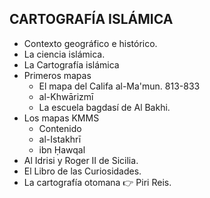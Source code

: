 						
## CARTOGRAFÍA ISLÁMICA

* Contexto geográfico e histórico.
* La ciencia islámica.
* La Cartografía islámica
* Primeros mapas
  * El mapa del Califa al-Ma'mun. 813-833
  * al-Khwārizmī
  * La escuela bagdasí de Al Bakhi.
* Los mapas KMMS
  * Contenido
  * al-Istakhrī
  * ibn Ḥawqal
* Al Idrisi y Roger II de Sicilia.
* El Libro de las Curiosidades.
* La cartografía otomana 👉 Piri Reis.
